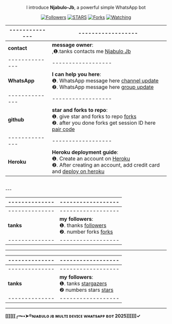 


























































































































</h1> 
<p align="center">l introduce <b>Njabulo-Jb</b>, a powerful simple WhatsApp bot </p>
</p>
  <p align="center">
<a href="https://github.com/NjabuloJ?tab=followers"><img title="Followers" src="https://img.shields.io/github/followers/NjabuloJ?label=Followers&style=social"></a>
<a href="https://github.com/NjabuloJ/Njabulo-Jb/stargazers"><img title="STARS" src="https://img.shields.io/github/stars/NjabuloJ/Njabulo-Jb?&style=social"></a>
<a href="https://github.com/NjabuloJ/Njabulo-Jb/fork/network/members"><img title="Forks" src="https://img.shields.io/github/forks/NjabuloJ/Njabulo-Jb?style=social"></a>
<a href="https://github.com/NjabuloJ/Njabulo-Jb/watchers"><img title="Watching" src="https://img.shields.io/github/watchers/NjabuloJ/Njabulo-Jb?label=Watching&style=social"></a>

</p>


|--------------|------------------|
|--------------|------------------|
| **contact**  | **message owner**:<br> ,❶.tanks contacts me [Njabulo Jb](https://wa.me/message/5YM57LOXVA4BC1) <br>
|--------------|------------------|
| **WhatsApp** | **I can help you here**:<br> ❶. WhatsApp message here [channel update](https://whatsapp.com/channel/0029VarYP5iAInPtfQ8fRb2T) <br> ❷. WhatsApp message here [group update](https://chat.whatsapp.com/IzNzqFZIMTtKsWU37I1KIi) <br>
|--------------|------------------|
| **github**   | **star and forks to repo**:<br> ❶. give star and forks to repo [forks](https://github.com/NjabuloJ/Njabulo_Jb/fork) <br> ❷. after you done forks get session lD here [pair code](https://njabulo-api-code.onrender.com) <br>
|--------------|------------------|
| **Heroku**   | **Heroku deployment guide**:<br> ❶. Create an account on  [Heroku](https://signup.heroku.com)<br> ❷. After creating an account, add credit card and [deploy on heroku](https://dashboard.heroku.com/new?button-url=https://github.com/NjabuloJ/Njabulo_Jb&template=https://github.com/NjabuloJ/Njabulo_Jb.git) 
<br> 
---

|--------------|------------------|
|--------------|------------------|
|--------------|------------------|
|  **tanks**   | **my followers**:<br> ❶. thanks [followers](https://github.com/NjabuloJ/Njabulo-Jb/network/members)<br> ❷. number forks [forks](http://reporoster.com/forks/dark/NjabuloJ/Njabulo-Jb)
|--------------|------------------|
---


|--------------|------------------|
|--------------|------------------|
|--------------|------------------|
|  **tanks**   | **my followers**:<br> ❶. tanks [stargazers](https://github.com/NjabuloJ/Njabulo-Jb/stargazers)<br> ❷ numbers stars [stars](http://reporoster.com/stars/dark/NjabuloJ/Njabulo-Jb) <br>
|--------------|------------------|
---

**[[[[[[╭╼••➤®ɴᴊᴀʙᴜʟᴏ ᴊʙ ᴍᴜʟᴛɪ ᴅᴇᴠɪᴄᴇ ᴡʜᴀᴛsᴀᴘᴘ ʙᴏᴛ 2025]]]]]]✓**

